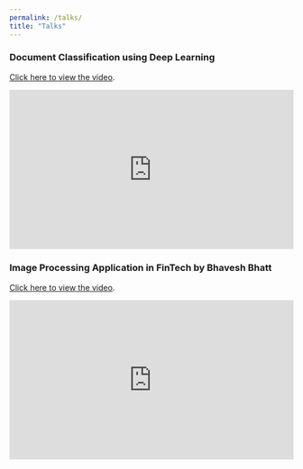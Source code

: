 ```yaml
---
permalink: /talks/
title: "Talks"
---
```


### Document Classification using Deep Learning
<p> <a href="https://www.youtube.com/watch?v=OmdtaLYDPpM">Click here to view the video</a>.</p>

<div style="position: relative; padding-bottom: 56.25%; height: 0; overflow: hidden;">
  <iframe src="https://www.youtube.com/embed/IEBsrUQ4eMc" style="position: absolute; top: 0; left: 0; width: 100%; height: 100%; border:0;" allowfullscreen title="YouTube Video"></iframe>
</div>


### Image Processing Application in FinTech by Bhavesh Bhatt
<p> <a href="https://www.youtube.com/watch?v=B1wANIJjneM">Click here to view the video</a>.</p>

<div style="position: relative; padding-bottom: 56.25%; height: 0; overflow: hidden;">
  <iframe src="https://www.youtube.com/embed/IEBsrUQ4eMc" style="position: absolute; top: 0; left: 0; width: 100%; height: 100%; border:0;" allowfullscreen title="YouTube Video"></iframe>
</div>
